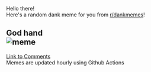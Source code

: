 Hello there! <br>Here's a random dank meme for you from [r/dankmemes](https://reddit.com/r/dankmemes)!<br>
## God hand<br>![meme](https://i.redd.it/q6a20dwnr0e51.png)<br>
[Link to Comments](https://reddit.com/r/dankmemes/comments/i0ov8y/god_hand/)<br>
Memes are updated hourly using Github Actions